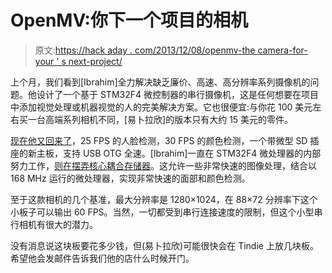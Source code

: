 # OpenMV:你下一个项目的相机

> 原文:[https://hack aday . com/2013/12/08/openmv-the camera-for-your ' s next-project/](https://hackaday.com/2013/12/08/openmv-the-camera-for-your-next-project/)

上个月，我们看到[Ibrahim]全力解决缺乏廉价、高速、高分辨率系列摄像机的问题。他设计了一个基于 STM32F4 微控制器的串行摄像机，这是任何想要在项目中添加视觉处理或机器视觉的人的完美解决方案。它也很便宜:与你花 100 美元左右买一台高端系列相机不同，[易卜拉欣]的版本只有大约 15 美元的零件。

[现在他又回来了](http://sigalrm.blogspot.com/2013/12/openmv-update-25fps-face-detection-usb.html)，25 FPS 的人脸检测，30 FPS 的颜色检测，一个带微型 SD 插座的新主板，支持 USB OTG 全速。[Ibrahim]一直在 STM32F4 微处理器的内部努力工作，[则在摆弄核心耦合存储器](http://sigalrm.blogspot.com/2013/12/using-ccm-memory-on-stm32.html)。这允许一些非常快速的图像处理，结合以 168 MHz 运行的微处理器，实现非常快速的面部和颜色检测。

至于这款相机的几个基准，最大分辨率是 1280×1024，在 88×72 分辨率下这个小板子可以输出 60 FPS。当然，一切都受到串行连接速度的限制，但这个小型串行相机有很大的潜力。

没有消息说这块板要花多少钱，但(易卜拉欣)可能很快会在 Tindie 上放几块板。希望他会发邮件告诉我们他的店什么时候开门。